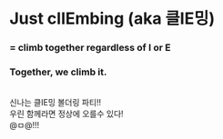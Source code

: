 # Just clIEmbing (aka 클IE밍)

### = climb together regardless of I or E
### Together, we climb it.

<br/>
신나는 클IE밍 볼더링 파티!!<br/>
우린 함께라면 정상에 오를수 있다!<br/>
@ㅁ@!!!
